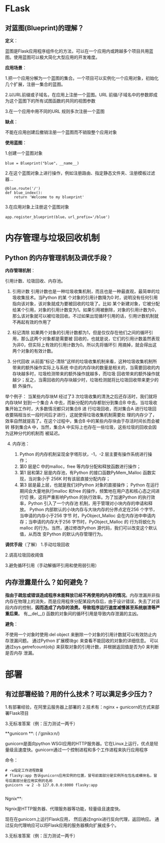 # FLask

## 对蓝图(Blueprint)的理解？

**定义**：

蓝图是Flask应用程序组件化的方法，可以在一个应用内或跨越多个项目共用蓝图。使用蓝图可以极大简化大型应用的开发难度。



**应用场景**：

1.把一个应用分解为一个蓝图的集合。一个项目可以实例化一个应用对象，初始化几个扩展，注册一集合的蓝图。

2.以URL前缀或子域名，在应用上注册一个蓝图。URL 前缀/子域名中的参数即成为这个蓝图下的所有试图函数的共同的视图参数

3.在一个应用中用不同的URL 规则多次注册一个蓝图



**缺点**：

不能在应用创建后撤销注册一个蓝图而不销毁整个应用对象



**使用蓝图**：

1.创建一个蓝图对象

~~~~
blue = Blueprint("blue"，__name__)
~~~~

2.在这个蓝图对象上进行操作，例如注册路由、指定静态文件夹、注册模板过滤器...

~~~
@blue.route('/')
def blue_index():
	return 'Welcome to my blueprint'
~~~

3.在应用对象上注册这个蓝图对象

~~~
app.register_blueprint(blue，url_prefix='/blue')
~~~





# 内存管理与垃圾回收机制

## Python 的内存管理机制及调优手段？

**内存管理机制**：

引用计数、垃圾回收、内存池。

1. 引用计数
    引用计数也是一种垃圾收集机制，而且也是一种最直观，最简单的垃圾收集技术。当Python 的某
    个对象的引用计数降为0 时，说明没有任何引用指向该对象，该对象就成为要被回收的垃圾了。比如
    某个新建对象，它被分配给某个引用，对象的引用计数变为1。如果引用被删除，对象的引用计数为0，
    那么该对象就可以被垃圾回收。不过如果出现循环引用的话，引用计数机制就不再起有效的作用了

2. 标记清除
    如果两个对象的引用计数都为1，但是仅仅存在他们之间的循环引用，那么这两个对象都是需要被
    回收的，也就是说，它们的引用计数虽然表现为非0，但实际上有效的引用计数为0。所以先将循环引
    用摘掉，就会得出这两个对象的有效计数。

3. 分代回收
    从前面“标记-清除”这样的垃圾收集机制来看，这种垃圾收集机制所带来的额外操作实际上与系统
    中总的内存块的数量是相关的，当需要回收的内存块越多时，垃圾检测带来的额外操作就越多，而垃圾
    回收带来的额外操作就越少；反之，当需回收的内存块越少时，垃圾检测就将比垃圾回收带来更少的额
    外操作。

  举个例子：
  当某些内存块M 经过了3 次垃圾收集的清洗之后还存活时，我们就将内存块M 划到一个集合
  A 中去，而新分配的内存都划分到集合B 中去。当垃圾收集开始工作时，大多数情况都只对集合B 进
  行垃圾回收，而对集合A 进行垃圾回收要隔相当长一段时间后才进行，这就使得垃圾收集机制需要处
  理的内存少了，效率自然就提高了。在这个过程中，集合B 中的某些内存块由于存活时间长而会被转
  移到集合A 中，当然，集合A 中实际上也存在一些垃圾，这些垃圾的回收会因为这种分代的机制而
  被延迟。

4. 内存池：

   1. Python 的内存机制呈现金字塔形状，-1，-2 层主要有操作系统进行操作；
   2. 第0 层是C 中的malloc，free 等内存分配和释放函数进行操作；
   3. 第1 层和第2 层是内存池，有Python 的接口函数PyMem_Malloc 函数实现，当对象小于
       256K 时有该层直接分配内存；
   4. 第3 层是最上层，也就是我们对Python 对象的直接操作；
       Python 在运行期间会大量地执行malloc 和free 的操作，频繁地在用户态和核心态之间进行切
       换，这将严重影响Python 的执行效率。为了加速Python 的执行效率，Python 引入了一个内存池
       机制，用于管理对小块内存的申请和释放。
       Python 内部默认的小块内存与大块内存的分界点定在256 个字节，当申请的内存小于256 字节
       时，PyObject_Malloc 会在内存池中申请内存；当申请的内存大于256 字节时，PyObject_Malloc 的
       行为将蜕化为malloc 的行为。当然，通过修改Python 源代码，我们可以改变这个默认值，从而改
       变Python 的默认内存管理行为。

**调优手段**（了解）
1.手动垃圾回收

2.调高垃圾回收阈值

3.避免循环引用（手动解循环引用和使用弱引用）



## 内存泄露是什么？如何避免？

**指由于疏忽或错误造成程序未能释放已经不再使用的内存的情况**。内存泄漏并非指内存在物理上的消失，而是应用程序分配某段内存后，由于设计错误，失去了对该段内存的控制，**因而造成了内存的浪费。导致程序运行速度减慢甚至系统崩溃等严重后果**。
有__del__() 函数的对象间的循环引用是导致内存泄漏的主凶。

**避免**：

不使用一个对象时使用:del object 来删除一个对象的引用计数就可以有效防止内存泄漏问题。
通过Python 扩展模块gc 来查看不能回收的对象的详细信息。
可以通过sys.getrefcount(obj) 来获取对象的引用计数，并根据返回值是否为0 来判断是否内存
泄漏。





# 部署

## 有过部署经验？用的什么技术？可以满足多少压力？

1.有部署经验，在阿里云服务器上部署的
2.技术有：nginx + gunicorn的方式来部署Flask项目

3.无标准答案（例：压力测试一两千）



**gunicorn **:    ( /ˈɡɪnikɔːn/)

gunicorn是面向python WSGI应用的HTTP服务器。它在Linux上运行，优点是轻量级且速度快。gunicorn通过一个控制进程和多个工作进程来执行应用程序

命令：

~~~
# -w指定工作进程数量   
# flasky:app 告诉gunicorn应用实例的位置，冒号前面部分是实例所在包名或模块名，冒号后面部分是应用实例的名称
gunicorn -w 2 -b 127.0.0.0:8000 flasky:app


~~~



Ngnix**:

Ngnix是HTTP服务器、代理服务器等功能，轻量级且速度快。



现在在gunicorn上运行Flask应用， 然后通过ngnix进行反向代理，返回响应。  通过反向代理响应可以将Flask应用的服务器横向扩展成多个。

3.无标准答案（例：压力测试一两千）